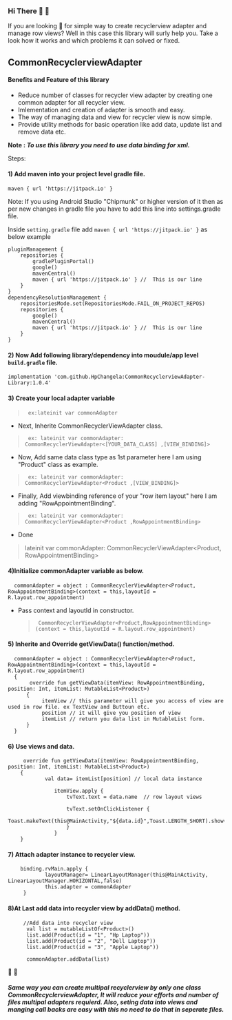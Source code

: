 ### Hi There 👋 👋

If you are looking :eyes: for simple way to create recyclerview adapter and manage row views? Well in this case this library will surly help you. Take a look how it works and which problems it can solved or fixed. 

      
## CommonRecyclerviewAdapter

#### Benefits and Feature of this library
- Reduce number of classes for recycler view adapter by creating one common adapter for all recycler view.
- Imlementation and creation of adapter is smooth and easy.
- The way of managing data and view for recycler view is now simple.
- Provide utility methods for basic operation like add data, update list and remove data etc. 

 **Note : _To use this library you need to use data binding for xml._** 

Steps:
#### 1) Add maven into your project level gradle file.
```
maven { url 'https://jitpack.io' }
```

Note:
If you using Android Studio "Chipmunk" or higher version of it then as per new changes in gradle file you have to add this line into settings.gradle file.

Inside `setting.gradle`  file add  `maven { url 'https://jitpack.io' }`  as below example

```
pluginManagement {
    repositories {
        gradlePluginPortal()
        google()
        mavenCentral()
        maven { url 'https://jitpack.io' } //  This is our line
    }
}
dependencyResolutionManagement {
    repositoriesMode.set(RepositoriesMode.FAIL_ON_PROJECT_REPOS)
    repositories {
        google()
        mavenCentral()
        maven { url 'https://jitpack.io' } //  This is our line
    }
}
```


#### 2) Now Add following library/dependency into moudule/app level `build.gradle`  file.
```
implementation 'com.github.HpChangela:CommonRecyclerviewAdapter-Library:1.0.4'
```

#### 3) Create your local adapter variable
   >      ex:lateinit var commonAdapter
   - Next, Inherite CommonRecyclerViewAdapter class. 
   >      ex: lateinit var commonAdapter: CommonRecyclerViewAdapter<[YOUR_DATA_CLASS] ,[VIEW_BINDING]>
   - Now, Add same data class type as 1st parameter here I am using "Product" class as example.
   >      ex: lateinit var commonAdapter: CommonRecyclerViewAdapter<Product ,[VIEW_BINDING]>
   - Finally, Add viewbinding reference of your "row item layout" here I am adding "RowAppointmentBinding". 
   >      ex: lateinit var commonAdapter: CommonRecyclerViewAdapter<Product ,RowAppointmentBinding>
   - Done 
   >    lateinit var commonAdapter: CommonRecyclerViewAdapter<Product, RowAppointmentBinding>
   
   
#### 4)Initialize commonAdapter variable as below.

 ```
   commonAdapter = object : CommonRecyclerViewAdapter<Product, RowAppointmentBinding>(context = this,layoutId = R.layout.row_appointment)
 ```         
            
  - Pass context and layoutId in constructor. 
    >      CommonRecyclerViewAdapter<Product,RowAppointmentBinding>(context = this,layoutId = R.layout.row_appointment) 
          
          
 #### 5) Inherite and Override  getViewData() function/method.
    
 ```
   commonAdapter = object : CommonRecyclerViewAdapter<Product, RowAppointmentBinding>(context = this,layoutId = R.layout.row_appointment)
   {
        override fun getViewData(itemView: RowAppointmentBinding, position: Int, itemList: MutableList<Product>) 
       {
            itemView // this parameter will give you access of view are used in row file. ex TextView and Buttoun etc.
            position // it will give you position of view
            itemList // return you data list in MutableList form. 
       }
   }
  ```
      

#### 6) Use views and data.
 ```
      override fun getViewData(itemView: RowAppointmentBinding, position: Int, itemList: MutableList<Product>) 
     {
             val data= itemList[position] // local data instance 
             
                itemView.apply {
                    tvText.text = data.name  // row layout views

                    tvText.setOnClickListener {
                        Toast.makeText(this@MainActivity,"${data.id}",Toast.LENGTH_SHORT).show()
                    }
                }
     }
  ```

#### 7) Attach adapter instance to recycler view. 
```
    binding.rvMain.apply {
            layoutManager= LinearLayoutManager(this@MainActivity, LinearLayoutManager.HORIZONTAL,false)
            this.adapter = commonAdapter
     }
```     
     
#### 8)At Last add data into recycler view by addData() method.  
  ```
       //Add data into recycler view
        val list = mutableListOf<Product>()
        list.add(Product(id = "1", "Hp Laptop"))
        list.add(Product(id = "2", "Dell Laptop"))
        list.add(Product(id = "3", "Apple Laptop"))

        commonAdapter.addData(list)   
 ```
 
 :tada: :tada:                                                                                                     
 
##### Same way you can create multipal recyclerview by only one class CommonRecyclerviewAdapter, It will reduce your efforts and number of files multipal adapters requierd. Also, seting data into views and manging call backs are easy with this no need to do that in seperate files.       
